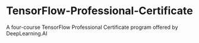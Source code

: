 # TensorFlow-Professional-Certificate
A four-course TensorFlow Professional Certificate program offered by DeepLearning.AI
